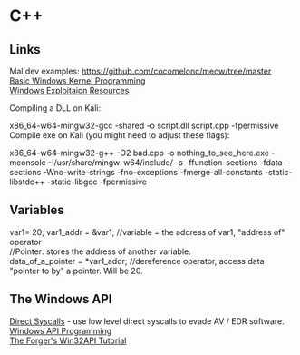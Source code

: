 # C++     
## Links   
Mal dev examples: https://github.com/cocomelonc/meow/tree/master   
[Basic Windows Kernel Programming](https://github.com/raminfp/basicwindowskernelprogramming)     
[Windows Exploitaion Resources](https://github.com/FULLSHADE/WindowsExploitationResources)       

Compiling a DLL on Kali:        

  x86_64-w64-mingw32-gcc -shared -o script.dll script.cpp -fpermissive    
Compile exe on Kali (you might need to adjust these flags):     

  x86_64-w64-mingw32-g++ -O2 bad.cpp -o nothing_to_see_here.exe -mconsole -I/usr/share/mingw-w64/include/ -s -ffunction-sections -fdata-sections -Wno-write-strings -fno-exceptions -fmerge-all-constants -static-libstdc++ -static-libgcc -fpermissive
   
## Variables    

  var1= 20; 
  var1_addr = &var1;     //variable = the address of var1, "address of" operator   
  //Pointer: stores the address of another variable.    
  data_of_a_pointer = *var1_addr; //dereference operator, access data "pointer to by" a pointer. Will be 20. 

## The Windows API    
[Direct Syscalls](https://github.com/VirtualAlllocEx/Direct-Syscalls-A-journey-from-high-to-low/tree/main) - use low level direct syscalls to evade AV / EDR software.         
[Windows API Programming](https://caiorss.github.io/C-Cpp-Notes/WindowsAPI-cpp.html#orge9d5c6d)        
[The Forger's Win32API Tutorial](http://slav0nic.org.ua/static/books/C_Cpp/theForger's_Win32APITutorial.pdf)    